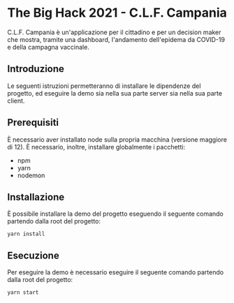 # The Big Hack 2021 - C.L.F. Campania

C.L.F. Campania è un'applicazione per il cittadino e per un decision maker che mostra, tramite una dashboard, l'andamento dell'epidema da COVID-19 e della campagna vaccinale.

## Introduzione

Le seguenti istruzioni permetteranno di installare le dipendenze del progetto, ed eseguire la demo sia nella sua parte server sia nella sua parte client.

## Prerequisiti

È necessario aver installato node sulla propria macchina (versione maggiore di 12).
È necessario, inoltre, installare globalmente i pacchetti:

- npm
- yarn
- nodemon

## Installazione

È possibile installare la demo del progetto eseguendo il seguente comando partendo dalla root del progetto:

```
yarn install
```

## Esecuzione

Per eseguire la demo è necessario eseguire il seguente comando partendo dalla root del progetto:

```
yarn start
```
